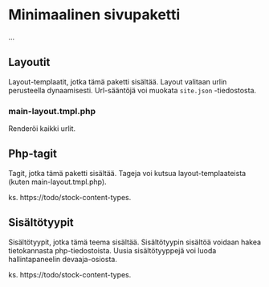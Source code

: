 # Minimaalinen sivupaketti

...

## Layoutit

Layout-templaatit, jotka tämä paketti sisältää. Layout valitaan urlin perusteella dynaamisesti. Url-sääntöjä voi muokata `site.json` -tiedostosta.

### main-layout.tmpl.php

Renderöi kaikki urlit.

## Php-tagit

Tagit, jotka tämä paketti sisältää. Tageja voi kutsua layout-templaateista (kuten main-layout.tmpl.php).

ks. https://todo/stock-content-types.

## Sisältötyypit

Sisältötyypit, jotka tämä teema sisältää. Sisältötyypin sisältöä voidaan hakea tietokannasta php-tiedostoista. Uusia sisältötyyppejä voi luoda hallintapaneelin devaaja-osiosta.

ks. https://todo/stock-content-types.
